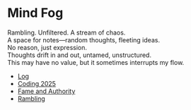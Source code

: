 # **Mind Fog**  

Rambling. Unfiltered. A stream of chaos.  
A space for notes—random thoughts, fleeting ideas.  
No reason, just expression.  
Thoughts drift in and out, untamed, unstructured.  
This may have no value, but it sometimes interrupts my flow.  

- [Log](docs/index.md)
- [Coding 2025](coding_2025.md)
- [Fame and Authority](fame_and_authority.md)
- [Rambling](rambling.md)
